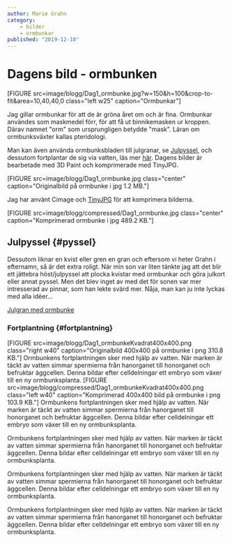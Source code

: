 ```yaml
---
author: Marie Grahn
category:
    - bilder
    - ormbunkar
published: "2019-12-10"
---
```

Dagens bild - ormbunken
==================================

[FIGURE src=image/blogg/Dag1_ormbunke.jpg?w=150&h=100&crop-to-fit&area=10,40,40,0 class="left w25" caption="Ormbunkar"]

Jag gillar ormbunkar för att de är gröna året om och är fina. Ormbunkar användes som maskmedel förr, för att få ut binnikemasken ur kroppen. Därav namnet "orm" som ursprungligen betydde "mask". Läran om ormbunksväxter kallas pteridologi.

<!--more-->

Man kan även använda ormbunksbladen till julgranar, se [Julpyssel](#pyssel), och dessutom fortplantar de sig via vatten, läs mer [här](#fortplantning). Dagens bilder är bearbetade med 3D Paint och komprimerade med TinyJPG.

[FIGURE src=image/blogg/Dag1_ormbunke.jpg class="center" caption="Originalbild på ormbunke i jpg 1.2 MB."]

Jag har använt Cimage och [TinyJPG](https://tinyjpg.com/) för att komprimera bilderna.

[FIGURE src=image/blogg/compressed/Dag1_ormbunke.jpg class="center" caption="Komprimerad ormbunke i jpg 489.2 KB."]

Julpyssel {#pyssel}
-----------------------------------

Dessutom liknar en kvist eller gren en gran och eftersom vi heter Grahn i efternamn, så är det extra roligt. När min son var liten tänkte jag att det blir ett jättebra höst/julpyssel att plocka kvistar med ormbunkar och göra julkort eller annat pyssel. Men det blev inget av med det för sonen var mer intresserad av pinnar, som han lekte svärd mer. Nåja, man kan ju inte lyckas med alla idéer...

[Julgran med ormbunke](https://www.pysselmormor.se/hostpyssel/julgran-av-ormbunke/)


### Fortplantning {#fortplantning}

[FIGURE src=image/blogg/Dag1_ormbunkeKvadrat400x400.png class="right w40" caption="Originalbild 400x400 på ormbunke i png 310.8 KB."]
Ormbunkens fortplantningen sker med hjälp av vatten. När marken är täckt av vatten simmar spermierna från hanorganet till honorganet och befruktar äggcellen. Denna bildar efter celldelningar ett embryo som växer till en ny ormbunksplanta.
[FIGURE src=image/blogg/compressed/Dag1_ormbunkeKvadrat400x400.png class="left w40" caption="Komprimerad 400x400 bild på ormbunke i png 103.9 KB."]
Ormbunkens fortplantningen sker med hjälp av vatten. När marken är täckt av vatten simmar spermierna från hanorganet till honorganet och befruktar äggcellen. Denna bildar efter celldelningar ett embryo som växer till en ny ormbunksplanta.

Ormbunkens fortplantningen sker med hjälp av vatten. När marken är täckt av vatten simmar spermierna från hanorganet till honorganet och befruktar äggcellen. Denna bildar efter celldelningar ett embryo som växer till en ny ormbunksplanta.

Ormbunkens fortplantningen sker med hjälp av vatten. När marken är täckt av vatten simmar spermierna från hanorganet till honorganet och befruktar äggcellen. Denna bildar efter celldelningar ett embryo som växer till en ny ormbunksplanta.

Ormbunkens fortplantningen sker med hjälp av vatten. När marken är täckt av vatten simmar spermierna från hanorganet till honorganet och befruktar äggcellen. Denna bildar efter celldelningar ett embryo som växer till en ny ormbunksplanta.
